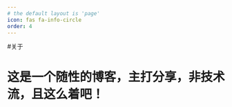 ```yaml
---
# the default layout is 'page'
icon: fas fa-info-circle
order: 4
---
```


#关于

# 这是一个随性的博客，主打分享，非技术流，且这么着吧！
